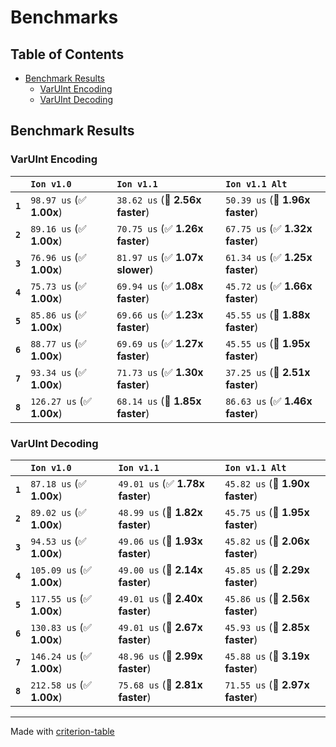 # Benchmarks

## Table of Contents

- [Benchmark Results](#benchmark-results)
    - [VarUInt Encoding](#varuint-encoding)
    - [VarUInt Decoding](#varuint-decoding)

## Benchmark Results

### VarUInt Encoding

|         | `Ion v1.0`                | `Ion v1.1`                      | `Ion v1.1 Alt`                   |
|:--------|:--------------------------|:--------------------------------|:-------------------------------- |
| **`1`** | `98.97 us` (✅ **1.00x**)  | `38.62 us` (🚀 **2.56x faster**) | `50.39 us` (🚀 **1.96x faster**)  |
| **`2`** | `89.16 us` (✅ **1.00x**)  | `70.75 us` (✅ **1.26x faster**) | `67.75 us` (✅ **1.32x faster**)  |
| **`3`** | `76.96 us` (✅ **1.00x**)  | `81.97 us` (✅ **1.07x slower**) | `61.34 us` (✅ **1.25x faster**)  |
| **`4`** | `75.73 us` (✅ **1.00x**)  | `69.94 us` (✅ **1.08x faster**) | `45.72 us` (✅ **1.66x faster**)  |
| **`5`** | `85.86 us` (✅ **1.00x**)  | `69.66 us` (✅ **1.23x faster**) | `45.55 us` (🚀 **1.88x faster**)  |
| **`6`** | `88.77 us` (✅ **1.00x**)  | `69.69 us` (✅ **1.27x faster**) | `45.55 us` (🚀 **1.95x faster**)  |
| **`7`** | `93.34 us` (✅ **1.00x**)  | `71.73 us` (✅ **1.30x faster**) | `37.25 us` (🚀 **2.51x faster**)  |
| **`8`** | `126.27 us` (✅ **1.00x**) | `68.14 us` (🚀 **1.85x faster**) | `86.63 us` (✅ **1.46x faster**)  |

### VarUInt Decoding

|         | `Ion v1.0`                | `Ion v1.1`                      | `Ion v1.1 Alt`                   |
|:--------|:--------------------------|:--------------------------------|:-------------------------------- |
| **`1`** | `87.18 us` (✅ **1.00x**)  | `49.01 us` (✅ **1.78x faster**) | `45.82 us` (🚀 **1.90x faster**)  |
| **`2`** | `89.02 us` (✅ **1.00x**)  | `48.99 us` (🚀 **1.82x faster**) | `45.75 us` (🚀 **1.95x faster**)  |
| **`3`** | `94.53 us` (✅ **1.00x**)  | `49.06 us` (🚀 **1.93x faster**) | `45.82 us` (🚀 **2.06x faster**)  |
| **`4`** | `105.09 us` (✅ **1.00x**) | `49.00 us` (🚀 **2.14x faster**) | `45.85 us` (🚀 **2.29x faster**)  |
| **`5`** | `117.55 us` (✅ **1.00x**) | `49.01 us` (🚀 **2.40x faster**) | `45.86 us` (🚀 **2.56x faster**)  |
| **`6`** | `130.83 us` (✅ **1.00x**) | `49.01 us` (🚀 **2.67x faster**) | `45.93 us` (🚀 **2.85x faster**)  |
| **`7`** | `146.24 us` (✅ **1.00x**) | `48.96 us` (🚀 **2.99x faster**) | `45.88 us` (🚀 **3.19x faster**)  |
| **`8`** | `212.58 us` (✅ **1.00x**) | `75.68 us` (🚀 **2.81x faster**) | `71.55 us` (🚀 **2.97x faster**)  |

---
Made with [criterion-table](https://github.com/nu11ptr/criterion-table)

